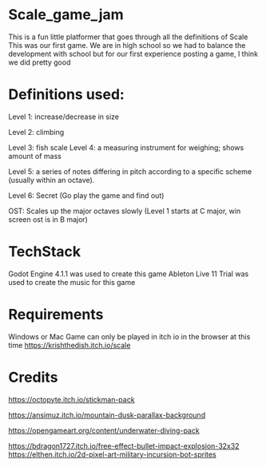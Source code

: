# Scale_game_jam
This is a fun little platformer that goes through all the definitions of Scale
This was our first game. We are in high school so we had to balance the development with school but for our first experience posting a game, I think we did pretty good

# Definitions used:

Level 1: increase/decrease in size

Level 2: climbing

Level 3: fish scale
Level 4: a measuring instrument for weighing; shows amount of mass

Level 5: a series of notes differing in pitch according to a specific scheme (usually within an octave).

Level 6: Secret (Go play the game and find out)

OST: Scales up the major octaves slowly (Level 1 starts at C major, win screen ost is in B major)

# TechStack
Godot Engine 4.1.1 was used to create this game
Ableton Live 11 Trial was used to create the music for this game

# Requirements
Windows or Mac
Game can only be played in itch io in the browser at this time
https://krishthedish.itch.io/scale

# Credits
https://octopyte.itch.io/stickman-pack

https://ansimuz.itch.io/mountain-dusk-parallax-background

https://opengameart.org/content/underwater-diving-pack

https://bdragon1727.itch.io/free-effect-bullet-impact-explosion-32x32
https://elthen.itch.io/2d-pixel-art-military-incursion-bot-sprites
